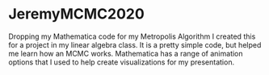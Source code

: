 # JeremyMCMC2020
Dropping my Mathematica code for my Metropolis Algorithm
I created this for a project in my linear algebra class. 
It is a pretty simple code, but helped me learn how an MCMC works.
Mathematica has a range of animation options that I used to help create visualizations for my presentation.
